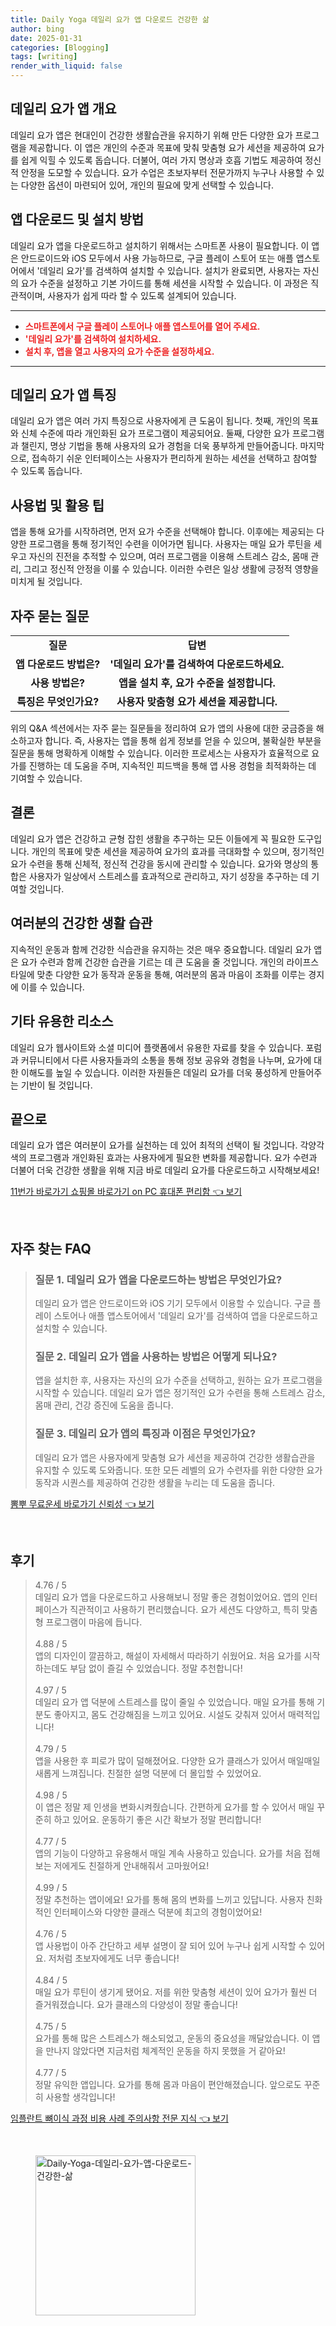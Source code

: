 ```yaml
---
title: Daily Yoga 데일리 요가 앱 다운로드 건강한 삶
author: bing
date: 2025-01-31
categories: [Blogging]
tags: [writing]
render_with_liquid: false
---
```



<h2 id='데일리 요가 앱 개요'>데일리 요가 앱 개요</h2>

<p>데일리 요가 앱은 현대인이 건강한 생활습관을 유지하기 위해 만든 다양한 요가 프로그램을 제공합니다. 이 앱은 개인의 수준과 목표에 맞춰 맞춤형 요가 세션을 제공하여 요가를 쉽게 익힐 수 있도록 돕습니다. 더불어, 여러 가지 명상과 호흡 기법도 제공하여 정신적 안정을 도모할 수 있습니다. 요가 수업은 초보자부터 전문가까지 누구나 사용할 수 있는 다양한 옵션이 마련되어 있어, 개인의 필요에 맞게 선택할 수 있습니다.</p>

<h2 id='앱 다운로드 및 설치 방법'>앱 다운로드 및 설치 방법</h2>

<p>데일리 요가 앱을 다운로드하고 설치하기 위해서는 스마트폰 사용이 필요합니다. 이 앱은 안드로이드와 iOS 모두에서 사용 가능하므로, 구글 플레이 스토어 또는 애플 앱스토어에서 '데일리 요가'를 검색하여 설치할 수 있습니다. 설치가 완료되면, 사용자는 자신의 요가 수준을 설정하고 기본 가이드를 통해 세션을 시작할 수 있습니다. 이 과정은 직관적이며, 사용자가 쉽게 따라 할 수 있도록 설계되어 있습니다.</p>

<hr />

<ul>
    <li><b><span style="color: #ee2323;">스마트폰에서 구글 플레이 스토어나 애플 앱스토어를 열어 주세요.</span></b></li>
    <li><b><span style="color: #ee2323;">'데일리 요가'를 검색하여 설치하세요.</span></b></li>
    <li><b><span style="color: #ee2323;">설치 후, 앱을 열고 사용자의 요가 수준을 설정하세요.</span></b></li>
</ul>

<hr />

<h2 id='데일리 요가 앱 특징'>데일리 요가 앱 특징</h2>

<p>데일리 요가 앱은 여러 가지 특징으로 사용자에게 큰 도움이 됩니다. 첫째, 개인의 목표와 신체 수준에 따라 개인화된 요가 프로그램이 제공되어요. 둘째, 다양한 요가 프로그램과 챌린지, 명상 기법을 통해 사용자의 요가 경험을 더욱 풍부하게 만들어줍니다. 마지막으로, 접속하기 쉬운 인터페이스는 사용자가 편리하게 원하는 세션을 선택하고 참여할 수 있도록 돕습니다.</p>

<h2 id='사용법 및 활용 팁'>사용법 및 활용 팁</h2>

<p>앱을 통해 요가를 시작하려면, 먼저 요가 수준을 선택해야 합니다. 이후에는 제공되는 다양한 프로그램을 통해 정기적인 수련을 이어가면 됩니다. 사용자는 매일 요가 루틴을 세우고 자신의 진전을 추적할 수 있으며, 여러 프로그램을 이용해 스트레스 감소, 몸매 관리, 그리고 정신적 안정을 이룰 수 있습니다. 이러한 수련은 일상 생활에 긍정적 영향을 미치게 될 것입니다.</p>

<h2 id='자주 묻는 질문'>자주 묻는 질문</h2>

<table>
    <tr>
        <td style="text-align: center; height: 17px;"><b>질문</b></td>
        <td style="text-align: center; height: 17px;"><b>답변</b></td>
    </tr>
    <tr>
        <td style="text-align: center; height: 17px;"><b>앱 다운로드 방법은?</b></td>
        <td style="text-align: center; height: 17px;"><b>'데일리 요가'를 검색하여 다운로드하세요.</b></td>
    </tr>
    <tr>
        <td style="text-align: center; height: 17px;"><b>사용 방법은?</b></td>
        <td style="text-align: center; height: 17px;"><b>앱을 설치 후, 요가 수준을 설정합니다.</b></td>
    </tr>
    <tr>
        <td style="text-align: center; height: 17px;"><b>특징은 무엇인가요?</b></td>
        <td style="text-align: center; height: 17px;"><b>사용자 맞춤형 요가 세션을 제공합니다.</b></td>
    </tr>
</table>

<p>위의 Q&A 섹션에서는 자주 묻는 질문들을 정리하여 요가 앱의 사용에 대한 궁금증을 해소하고자 합니다. 즉, 사용자는 앱을 통해 쉽게 정보를 얻을 수 있으며, 불확실한 부분을 질문을 통해 명확하게 이해할 수 있습니다. 이러한 프로세스는 사용자가 효율적으로 요가를 진행하는 데 도움을 주며, 지속적인 피드백을 통해 앱 사용 경험을 최적화하는 데 기여할 수 있습니다.</p>

<h2 id='결론'>결론</h2>

<p>데일리 요가 앱은 건강하고 균형 잡힌 생활을 추구하는 모든 이들에게 꼭 필요한 도구입니다. 개인의 목표에 맞춘 세션을 제공하여 요가의 효과를 극대화할 수 있으며, 정기적인 요가 수련을 통해 신체적, 정신적 건강을 동시에 관리할 수 있습니다. 요가와 명상의 통합은 사용자가 일상에서 스트레스를 효과적으로 관리하고, 자기 성장을 추구하는 데 기여할 것입니다.</p>

<h2 id='여러분의 건강한 생활 습관'>여러분의 건강한 생활 습관</h2>

<p>지속적인 운동과 함께 건강한 식습관을 유지하는 것은 매우 중요합니다. 데일리 요가 앱은 요가 수련과 함께 건강한 습관을 기르는 데 큰 도움을 줄 것입니다. 개인의 라이프스타일에 맞춘 다양한 요가 동작과 운동을 통해, 여러분의 몸과 마음이 조화를 이루는 경지에 이를 수 있습니다.</p>

<h2 id='기타 유용한 리소스'>기타 유용한 리소스</h2>

<p>데일리 요가 웹사이트와 소셜 미디어 플랫폼에서 유용한 자료를 찾을 수 있습니다. 포럼과 커뮤니티에서 다른 사용자들과의 소통을 통해 정보 공유와 경험을 나누며, 요가에 대한 이해도를 높일 수 있습니다. 이러한 자원들은 데일리 요가를 더욱 풍성하게 만들어주는 기반이 될 것입니다.</p>

<h2 id='끝으로'>끝으로</h2>

<p>데일리 요가 앱은 여러분이 요가를 실천하는 데 있어 최적의 선택이 될 것입니다. 각양각색의 프로그램과 개인화된 효과는 사용자에게 필요한 변화를 제공합니다. 요가 수련과 더불어 더욱 건강한 생활을 위해 지금 바로 데일리 요가를 다운로드하고 시작해보세요!</p>


<p><a class="click-button" title="11번가 바로가기 쇼핑몰 바로가기 on PC 휴대폰 편리함" href="https://afficreate.github.io/posts/11%EB%B2%88%EA%B0%80-%EB%B0%94%EB%A1%9C%EA%B0%80%EA%B8%B0-%EC%87%BC%ED%95%91%EB%AA%B0-%EB%B0%94%EB%A1%9C%EA%B0%80%EA%B8%B0-on-PC-%ED%9C%B4%EB%8C%80%ED%8F%B0-%ED%8E%B8%EB%A6%AC%ED%95%A8/" rel="dofollow">11번가 바로가기 쇼핑몰 바로가기 on PC 휴대폰 편리함 👈 보기</a></p><br>
<h2 id='자주_찾는_FAQ'>자주 찾는 FAQ</h2>
<div itemscope="" itemtype="https://schema.org/FAQPage"> 
<blockquote> 
<div itemscope="" itemprop="mainEntity" itemtype="https://schema.org/Question"> 
<h3 itemprop="name">질문 1. 데일리 요가 앱을 다운로드하는 방법은 무엇인가요?</h3> 
<div itemscope="" itemprop="acceptedAnswer" itemtype="https://schema.org/Answer"> 
<span itemprop="text"> 
<p>데일리 요가 앱은 안드로이드와 iOS 기기 모두에서 이용할 수 있습니다. 구글 플레이 스토어나 애플 앱스토어에서 '데일리 요가'를 검색하여 앱을 다운로드하고 설치할 수 있습니다.</p> 
</span> 
</div> 
</div> 
<div itemscope="" itemprop="mainEntity" itemtype="https://schema.org/Question"> 
<h3 itemprop="name">질문 2. 데일리 요가 앱을 사용하는 방법은 어떻게 되나요?</h3> 
<div itemscope="" itemprop="acceptedAnswer" itemtype="https://schema.org/Answer"> 
<span itemprop="text"> 
<p>앱을 설치한 후, 사용자는 자신의 요가 수준을 선택하고, 원하는 요가 프로그램을 시작할 수 있습니다. 데일리 요가 앱은 정기적인 요가 수련을 통해 스트레스 감소, 몸매 관리, 건강 증진에 도움을 줍니다.</p> 
</span> 
</div> 
</div> 
<div itemscope="" itemprop="mainEntity" itemtype="https://schema.org/Question"> 
<h3 itemprop="name">질문 3. 데일리 요가 앱의 특징과 이점은 무엇인가요?</h3> 
<div itemscope="" itemprop="acceptedAnswer" itemtype="https://schema.org/Answer"> 
<span itemprop="text"> 
<p>데일리 요가 앱은 사용자에게 맞춤형 요가 세션을 제공하여 건강한 생활습관을 유지할 수 있도록 도와줍니다. 또한 모든 레벨의 요가 수련자를 위한 다양한 요가 동작과 시퀀스를 제공하여 건강한 생활을 누리는 데 도움을 줍니다.</p> 
</span> 
</div> 
</div> 
</blockquote> 
</div>
<p><a class="click-button" title="뽐뿌 무료운세 바로가기 신뢰성" href="https://afficreate.github.io/posts/%EB%BD%90%EB%BF%8C-%EB%AC%B4%EB%A3%8C%EC%9A%B4%EC%84%B8-%EB%B0%94%EB%A1%9C%EA%B0%80%EA%B8%B0-%EC%8B%A0%EB%A2%B0%EC%84%B1/" rel="dofollow">뽐뿌 무료운세 바로가기 신뢰성 👈 보기</a></p><br>
<h2 id='후기'>후기</h2>
<div itemscope itemtype="https://schema.org/Product">
  <blockquote>
  <div itemprop="review" itemscope itemtype="https://schema.org/Review">
      <div itemprop="reviewRating" itemscope itemtype="https://schema.org/Rating"> <span itemprop="ratingValue">4.76</span> / <span itemprop="bestRating">5</span> </div>
      <span itemprop="reviewBody">데일리 요가 앱을 다운로드하고 사용해보니 정말 좋은 경험이었어요. 앱의 인터페이스가 직관적이고 사용하기 편리했습니다. 요가 세션도 다양하고, 특히 맞춤형 프로그램이 마음에 듭니다.</span>
  </div>
  <br>
  <div itemprop="review" itemscope itemtype="https://schema.org/Review">
      <div itemprop="reviewRating" itemscope itemtype="https://schema.org/Rating"> <span itemprop="ratingValue">4.88</span> / <span itemprop="bestRating">5</span> </div>
      <span itemprop="reviewBody">앱의 디자인이 깔끔하고, 해설이 자세해서 따라하기 쉬웠어요. 처음 요가를 시작하는데도 부담 없이 즐길 수 있었습니다. 정말 추천합니다!</span>
  </div>
  <br>
  <div itemprop="review" itemscope itemtype="https://schema.org/Review">
      <div itemprop="reviewRating" itemscope itemtype="https://schema.org/Rating"> <span itemprop="ratingValue">4.97</span> / <span itemprop="bestRating">5</span> </div>
      <span itemprop="reviewBody">데일리 요가 앱 덕분에 스트레스를 많이 줄일 수 있었습니다. 매일 요가를 통해 기분도 좋아지고, 몸도 건강해짐을 느끼고 있어요. 시설도 갖춰져 있어서 매력적입니다!</span>
  </div>
  <br>
  <div itemprop="review" itemscope itemtype="https://schema.org/Review">
      <div itemprop="reviewRating" itemscope itemtype="https://schema.org/Rating"> <span itemprop="ratingValue">4.79</span> / <span itemprop="bestRating">5</span> </div>
      <span itemprop="reviewBody">앱을 사용한 후 피로가 많이 덜해졌어요. 다양한 요가 클래스가 있어서 매일매일 새롭게 느껴집니다. 친절한 설명 덕분에 더 몰입할 수 있었어요.</span>
  </div>
  <br>
  <div itemprop="review" itemscope itemtype="https://schema.org/Review">
      <div itemprop="reviewRating" itemscope itemtype="https://schema.org/Rating"> <span itemprop="ratingValue">4.98</span> / <span itemprop="bestRating">5</span> </div>
      <span itemprop="reviewBody">이 앱은 정말 제 인생을 변화시켜줬습니다. 간편하게 요가를 할 수 있어서 매일 꾸준히 하고 있어요. 운동하기 좋은 시간 확보가 정말 편리합니다!</span>
  </div>
  <br>
  <div itemprop="review" itemscope itemtype="https://schema.org/Review">
      <div itemprop="reviewRating" itemscope itemtype="https://schema.org/Rating"> <span itemprop="ratingValue">4.77</span> / <span itemprop="bestRating">5</span> </div>
      <span itemprop="reviewBody">앱의 기능이 다양하고 유용해서 매일 계속 사용하고 있습니다. 요가를 처음 접해보는 저에게도 친절하게 안내해줘서 고마웠어요!</span>
  </div>
  <br>
  <div itemprop="review" itemscope itemtype="https://schema.org/Review">
      <div itemprop="reviewRating" itemscope itemtype="https://schema.org/Rating"> <span itemprop="ratingValue">4.99</span> / <span itemprop="bestRating">5</span> </div>
      <span itemprop="reviewBody">정말 추천하는 앱이에요! 요가를 통해 몸의 변화를 느끼고 있답니다. 사용자 친화적인 인터페이스와 다양한 클래스 덕분에 최고의 경험이었어요!</span>
  </div>
  <br>
  <div itemprop="review" itemscope itemtype="https://schema.org/Review">
      <div itemprop="reviewRating" itemscope itemtype="https://schema.org/Rating"> <span itemprop="ratingValue">4.76</span> / <span itemprop="bestRating">5</span> </div>
      <span itemprop="reviewBody">앱 사용법이 아주 간단하고 세부 설명이 잘 되어 있어 누구나 쉽게 시작할 수 있어요. 저처럼 초보자에게도 너무 좋습니다!</span>
  </div>
  <br>
  <div itemprop="review" itemscope itemtype="https://schema.org/Review">
      <div itemprop="reviewRating" itemscope itemtype="https://schema.org/Rating"> <span itemprop="ratingValue">4.84</span> / <span itemprop="bestRating">5</span> </div>
      <span itemprop="reviewBody">매일 요가 루틴이 생기게 됐어요. 저를 위한 맞춤형 세션이 있어 요가가 훨씬 더 즐거워졌습니다. 요가 클래스의 다양성이 정말 좋습니다!</span>
  </div>
  <br>
  <div itemprop="review" itemscope itemtype="https://schema.org/Review">
      <div itemprop="reviewRating" itemscope itemtype="https://schema.org/Rating"> <span itemprop="ratingValue">4.75</span> / <span itemprop="bestRating">5</span> </div>
      <span itemprop="reviewBody">요가를 통해 많은 스트레스가 해소되었고, 운동의 중요성을 깨달았습니다. 이 앱을 만나지 않았다면 지금처럼 체계적인 운동을 하지 못했을 거 같아요!</span>
  </div>
  <br>
  <div itemprop="review" itemscope itemtype="https://schema.org/Review">
      <div itemprop="reviewRating" itemscope itemtype="https://schema.org/Rating"> <span itemprop="ratingValue">4.77</span> / <span itemprop="bestRating">5</span> </div>
      <span itemprop="reviewBody">정말 유익한 앱입니다. 요가를 통해 몸과 마음이 편안해졌습니다. 앞으로도 꾸준히 사용할 생각입니다!</span>
  </div>
  </blockquote>
</div>
<p><a class="click-button" title="임플란트 뼈이식 과정 비용 사례 주의사항 전문 지식" href="https://afficreate.github.io/posts/%EC%9E%84%ED%94%8C%EB%9E%80%ED%8A%B8-%EB%BC%88%EC%9D%B4%EC%8B%9D-%EA%B3%BC%EC%A0%95-%EB%B9%84%EC%9A%A9-%EC%82%AC%EB%A1%80-%EC%A3%BC%EC%9D%98%EC%82%AC%ED%95%AD-%EC%A0%84%EB%AC%B8-%EC%A7%80%EC%8B%9D/" rel="dofollow">임플란트 뼈이식 과정 비용 사례 주의사항 전문 지식 👈 보기</a></p><br>
<figure class="image"><img src="https://afficreate.github.io/assets/img/thumbnail/Daily-Yoga-데일리-요가-앱-다운로드-건강한-삶.webp" alt="Daily-Yoga-데일리-요가-앱-다운로드-건강한-삶" width="256" height="256"></figure>